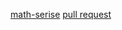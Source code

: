 [math-serise](https://raneemoqaily7.github.io/math-series/)
[pull request](https://github.com/Raneemoqaily7/math-series/pull/1) 